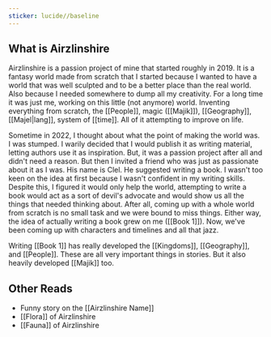 ```yaml
---
sticker: lucide//baseline
---
```

## What is Airzlinshire
Airzlinshire is a passion project of mine that started roughly in 2019. It is a fantasy world made from scratch that I started because I wanted to have a world that was well sculpted and to be a better place than the real world. Also because I needed somewhere to dump all my creativity. For a long time it was just me, working on this little (not anymore) world. Inventing everything from scratch, the [[People]], magic ([[Majik]]), [[Geography]], [[Majel|lang]], system of [[time]]. All of it attempting to improve on life.

Sometime in 2022, I thought about what the point of making the world was. I was stumped. I warily decided that I would publish it as writing material, letting authors use it as inspiration. But, it was a passion project after all and didn't need a reason. But then I invited a friend who was just as passionate about it as I was. His name is Clel. He suggested writing a book. I wasn't too keen on the idea at first because I wasn't confident in my writing skills. Despite this, I figured it would only help the world, attempting to write a book would act as a sort of devil's advocate and would show us all the things that needed thinking about. After all, coming up with a whole world from scratch is no small task and we were bound to miss things. Either way, the idea of actually writing a book grew on me ([[Book 1]]). Now, we've been coming up with characters and timelines and all that jazz.

Writing [[Book 1]] has really developed the [[Kingdoms]], [[Geography]], and [[People]]. These are all very important things in stories. But it also heavily developed [[Majik]] too.



## Other Reads
- Funny story on the [[Airzlinshire Name]]
- [[Flora]] of Airzlinshire
- [[Fauna]] of Airzlinshire